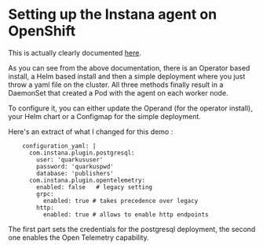 # Setting up the Instana agent on OpenShift

This is actually clearly documented [here](https://www.ibm.com/docs/en/instana-observability/current?topic=requirements-installing-host-agent-openshift).

As you can see from the above documentation, there is an Operator based install, a Helm based install and then a simple deployment where you just throw a yaml file on the cluster.
All three methods finally result in a DaemonSet that created a Pod with the agent on each worker node.

To configure it, you can either update the Operand (for the operator install), your Helm chart or a Configmap for the simple deployment.

Here's an extract of what I changed for this demo :

```
    configuration_yaml: |
      com.instana.plugin.postgresql:
        user: 'quarkususer'
        password: 'quarkuspwd'
        database: 'publishers'
      com.instana.plugin.opentelemetry:
        enabled: false   # legacy setting
        grpc:
          enabled: true # takes precedence over legacy
        http:
          enabled: true # allows to enable http endpoints
```

The first part sets the credentials for the postgresql deployment, the second one enables the Open Telemetry capability.

